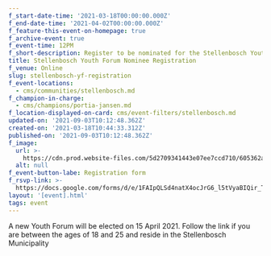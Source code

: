 ```yaml
---
f_start-date-time: '2021-03-18T00:00:00.000Z'
f_end-date-time: '2021-04-02T00:00:00.000Z'
f_feature-this-event-on-homepage: true
f_archive-event: true
f_event-time: 12PM
f_short-description: Register to be nominated for the Stellenbosch Youth Forum elections.
title: Stellenbosch Youth Forum Nominee Registration
f_venue: Online
slug: stellenbosch-yf-registration
f_event-locations:
  - cms/communities/stellenbosch.md
f_champion-in-charge:
  - cms/champions/portia-jansen.md
f_location-displayed-on-card: cms/event-filters/stellenbosch.md
updated-on: '2021-09-03T10:12:48.362Z'
created-on: '2021-03-18T10:44:33.312Z'
published-on: '2021-09-03T10:12:48.362Z'
f_image:
  url: >-
    https://cdn.prod.website-files.com/5d2709341443e07ee7ccd710/605362aab05aaaaacf0eeb5e_Youth%20(2).png
  alt: null
f_event-button-labe: Registration form
f_rsvp-link: >-
  https://docs.google.com/forms/d/e/1FAIpQLSd4natX4ocJrG6_l5tVyaBIQir_T5-IzTHUHDe7dyoe_IrM0Q/viewform?usp=sf_link
layout: '[event].html'
tags: event
---
```


A new Youth Forum will be elected on 15 April 2021. Follow the link if you are between the ages of 18 and 25 and reside in the Stellenbosch Municipality
